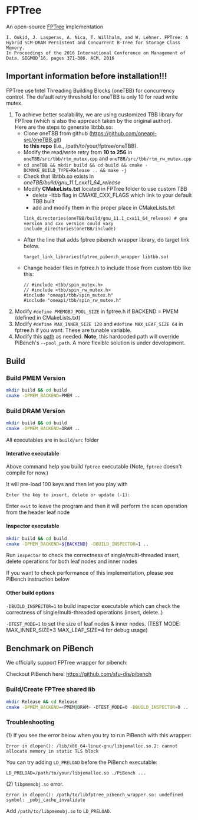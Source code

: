 # FPTree
An open-source [FPTree](https://wwwdb.inf.tu-dresden.de/misc/papers/2016/Oukid_FPTree.pdf) implementation

```
I. Oukid, J. Lasperas, A. Nica, T. Willhalm, and W. Lehner. FPTree: A Hybrid SCM-DRAM Persistent and Concurrent B-Tree for Storage Class Memory. 
In Proceedings of the 2016 International Conference on Management of Data, SIGMOD’16, pages 371–386. ACM, 2016
```


## Important information before installation!!!
FPTree use Intel Threading Building Blocks (oneTBB) for concurrency control. 
The default retry threshold for oneTBB is only 10 for read write mutex.  <br/>
1. To achieve better scalability, we are using customized TBB library for FPTree
(which is also the approach taken by the original author). <br/> Here are the steps to generate libtbb.so:<br/>
	* Clone oneTBB from github (https://github.com/oneapi-src/oneTBB.git)<br/> **to this repo** (i.e., /path/to/your/fptree/oneTBB).
	* Modify the read/write retry from **10 to 256** in `oneTBB/src/tbb/rtm_mutex.cpp` and `oneTBB/src/tbb/rtm_rw_mutex.cpp`<br/>
	* `cd oneTBB && mkdir build && cd build && cmake -DCMAKE_BUILD_TYPE=Release .. && make -j`<br/>
	* Check that libtbb.so exists in *oneTBB/build/gnu_11.1_cxx11_64_release*<br/>
    * Modify **CMakeLists.txt** located in FPTree folder to use custom TBB <br/>
       * delete -ltbb flag in CMAKE_CXX_FLAGS which link to your default TBB built <br/>
       * add and modify them in the proper place in CMakeLists.txt
       ```
       link_directories(oneTBB/build/gnu_11.1_cxx11_64_release) # gnu version and cxx version could vary
       include_directories(oneTBB/include)
       ```
	* After the line that adds fptree pibench wrapper library, do target link below.
       ```
       target_link_libraries(fptree_pibench_wrapper libtbb.so)
       ```
    * Change header files in fptree.h to include those from custom tbb like this: 
       ```
       // #include <tbb/spin_mutex.h>
       // #include <tbb/spin_rw_mutex.h>
       #include "oneapi/tbb/spin_mutex.h"
       #include "oneapi/tbb/spin_rw_mutex.h"
       ```
2. Modify `#define PMEMOBJ_POOL_SIZE` in fptree.h if BACKEND = PMEM (defined in CMakeLists.txt)<br/>
3. Modify `#define MAX_INNER_SIZE 128` and `#define MAX_LEAF_SIZE 64` in fptree.h if you want. These are tunable variable. 
4. Modify this [path](https://github.com/sfu-dis/fptree/blob/e26e166f2ae85eafa7f7b82f5872dc8df56e8658/fptree.cpp#L217) as needed. **Note**, this hardcoded path will override PiBench's `--pool_path`. A more flexible solution is under development.

## Build

### Build PMEM Version

```bash
mkdir build && cd build
cmake -DPMEM_BACKEND=PMEM ..
```

### Build DRAM Version

```bash
mkdir build && cd build
cmake -DPMEM_BACKEND=DRAM ..
```

All executables are in `build/src` folder

#### Interative executable
Above command help you build `fptree` executable (Note, `fptree` doesn't compile for now.)

It will pre-load 100 keys and then let you play with

```Enter the key to insert, delete or update (-1):```

Enter `exit` to leave the program and then it will perform the scan operation from the header leaf node

#### Inspector executable
```bash
mkdir build && cd build
cmake -DPMEM_BACKEND=${BACKEND} -DBUILD_INSPECTOR=1 ..
```

Run `inspector` to check the correctness of single/multi-threaded insert, delete operations for both leaf nodes and inner nodes 

If you want to check performance of this implementation, please see PiBench instruction below 

#### Other build options
`-DBUILD_INSPECTOR=1` to build inspector executable which can check the correctness of single/multi-threaded operations (insert, delete..)

`-DTEST_MODE=1` to set the size of leaf nodes & inner nodes. (TEST MODE: MAX_INNER_SIZE=3 MAX_LEAF_SIZE=4 for debug usage)

## Benchmark on PiBench

We officially support FPTree wrapper for pibench:

Checkout PiBench here: https://github.com/sfu-dis/pibench

### Build/Create FPTree shared lib

```bash
mkdir Release && cd Release
cmake -DPMEM_BACKEND=<PMEM|DRAM> -DTEST_MODE=0 -DBUILD_INSPECTOR=0 ..
```

### Troubleshooting
(1) If you see the error below when you try to run PiBench with this wrapper:
```
Error in dlopen(): /lib/x86_64-linux-gnu/libjemalloc.so.2: cannot allocate memory in static TLS block
```
You can try adding `LD_PRELOAD` before the PiBench executable:
```
LD_PRELOAD=/path/to/your/libjemalloc.so ./PiBench ...
```
(2) `libpmemobj.so` error.
```
Error in dlopen(): /path/to/libfptree_pibench_wrapper.so: undefined symbol: _pobj_cache_invalidate
```
Add `/path/to/libpmemobj.so` to `LD_PRELOAD`.
